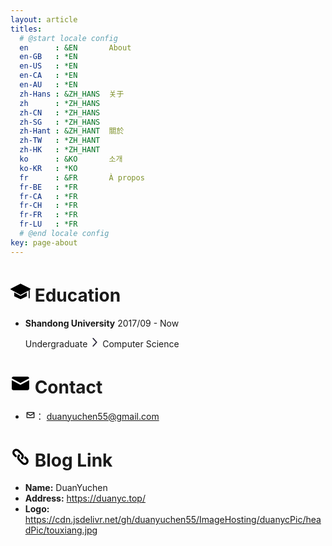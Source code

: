 ```yaml
---
layout: article
titles:
  # @start locale config
  en      : &EN       About
  en-GB   : *EN
  en-US   : *EN
  en-CA   : *EN
  en-AU   : *EN
  zh-Hans : &ZH_HANS  关于
  zh      : *ZH_HANS
  zh-CN   : *ZH_HANS
  zh-SG   : *ZH_HANS
  zh-Hant : &ZH_HANT  關於
  zh-TW   : *ZH_HANT
  zh-HK   : *ZH_HANT
  ko      : &KO       소개
  ko-KR   : *KO
  fr      : &FR       À propos
  fr-BE   : *FR
  fr-CA   : *FR
  fr-CH   : *FR
  fr-FR   : *FR
  fr-LU   : *FR
  # @end locale config
key: page-about
---
```



# <svg t="1611488102798" class="icon" viewBox="0 0 1026 1024" version="1.1" xmlns="http://www.w3.org/2000/svg" p-id="1049" width="32" height="32"><path d="M514.869394 724.114286c-7.314286 0-14.628571 0-29.257143-7.314286l-292.571428-160.914286v182.857143c0 7.314286 7.314286 21.942857 14.628571 21.942857l299.885715 138.971429h21.942857l292.571428-138.971429c7.314286-7.314286 14.628571-14.628571 14.628572-21.942857V555.885714l-292.571429 160.914286c-14.628571 7.314286-21.942857 7.314286-29.257143 7.314286z m497.371429-373.028572L529.497966 109.714286c-7.314286-7.314286-21.942857-7.314286-29.257143 0L17.497966 358.4c-14.628571 7.314286-21.942857 21.942857-14.628572 36.571429 0 7.314286 7.314286 7.314286 14.628572 14.628571l175.542857 95.085714 307.2 168.228572c7.314286 7.314286 14.628571 7.314286 29.257143 0l307.2-168.228572 95.085714-51.2v380.342857c0 14.628571 14.628571 29.257143 29.257143 21.942858 14.628571 0 21.942857-14.628571 21.942857-21.942858V416.914286l29.257143-14.628572c14.628571-7.314286 14.628571-21.942857 14.628571-36.571428 0-7.314286-7.314286-7.314286-14.628571-14.628572" p-id="1050"></path></svg>   Education

- **Shandong University**  2017/09 - Now<!--2021/06-->

  Undergraduate  <svg t="1611488523288" class="icon" viewBox="0 0 1024 1024" version="1.1" xmlns="http://www.w3.org/2000/svg" p-id="4047" width="16" height="16"><path d="M730.564 550.46c-0.36 0.359-0.856 0.449-1.214 0.788l-359.113 394.661c-21.692 21.242-56.657 21.489-78.054 0.518-21.398-20.972-21.173-55.193 0.54-76.459l325.045-357.221-325.698-357.92c-21.69-21.263-21.713-55.689-0.045-76.929 21.691-21.218 56.837-21.196 78.55 0.045l359.966 395.608c21.691 21.241 21.713 55.689 0.022 76.908z" fill="#272536" p-id="4048"></path></svg>  Computer Science


# <svg t="1611488222965" class="icon" viewBox="0 0 1024 1024" version="1.1" xmlns="http://www.w3.org/2000/svg" p-id="1941" width="32" height="32"><path d="M153.236734 163.111422l714.763665 0c48.810633 0 88.718697 38.475467 89.332667 85.853503l-446.458679 242.518237L64.313381 249.169581C64.722694 201.689218 104.323773 163.111422 153.236734 163.111422L153.236734 163.111422zM64.313381 341.981413l-0.409313 429.062856c0 47.787349 40.215049 86.876786 89.332667 86.876786l714.763665 0c49.117618 0 89.332667-39.089437 89.332667-86.876786L957.333067 341.776756 521.311882 573.038873c-6.651344 3.581493-14.735285 3.581493-21.386629 0L64.313381 341.981413 64.313381 341.981413zM64.313381 341.981413" p-id="1942"></path></svg> Contact

- <svg t="1611488334763" class="icon" viewBox="0 0 1024 1024" version="1.1" xmlns="http://www.w3.org/2000/svg" p-id="2491" width="16" height="15"><path d="M143.36 184.32h737.28a61.44 61.44 0 0 1 61.44 61.44v532.48a61.44 61.44 0 0 1-61.44 61.44H143.36a61.44 61.44 0 0 1-61.44-61.44V245.76a61.44 61.44 0 0 1 61.44-61.44z m40.96 81.92a20.48 20.48 0 0 0-20.48 20.48v450.56a20.48 20.48 0 0 0 20.48 20.48h655.36a20.48 20.48 0 0 0 20.48-20.48V286.72a20.48 20.48 0 0 0-20.48-20.48H184.32z" fill="#000000" p-id="2492"></path><path d="M499.712 513.82272l372.5312-237.1584 43.99104 69.12-383.50848 244.14208a61.44 61.44 0 0 1-66.00704 0L83.21024 345.78432l43.99104-69.12 372.5312 237.1584z" fill="#000000" p-id="2493"></path></svg>：  duanyuchen55@gmail.com


# <svg t="1611488700290" class="icon" viewBox="0 0 1024 1024" version="1.1" xmlns="http://www.w3.org/2000/svg" p-id="5840" width="32" height="32"><path d="M923.875556 732.728889c-2.275556-54.613333-25.031111-104.675556-65.991112-145.635556l-65.991111-65.991111c-20.48-20.48-54.613333-20.48-75.093333 0-20.48 20.48-20.48 54.613333 0 75.093334l65.991111 65.991111c20.48 20.48 34.133333 47.786667 34.133333 75.093333 0 18.204444-2.275556 45.511111-25.031111 68.266667-20.48 20.48-45.511111 25.031111-63.715555 25.031111-27.306667 0-56.888889-13.653333-79.644445-34.133334l-166.115555-166.115555c-40.96-40.96-45.511111-104.675556-9.102222-141.084445 20.48-20.48 20.48-54.613333 0-75.093333-20.48-20.48-54.613333-20.48-75.093334 0-38.684444 38.684444-56.888889 86.471111-56.888889 138.808889 0 54.613333 22.755556 111.502222 65.991111 154.737778l166.115556 166.115555c40.96 40.96 97.848889 65.991111 154.737778 65.991111 52.337778 0 102.4-20.48 138.808889-56.888888 40.96-40.96 61.44-95.573333 56.888889-150.186667z m0 0" fill="" p-id="5841"></path><path d="M309.475556 452.835556c-2.275556 0-2.275556 0 0 0l-45.511112-45.511112-22.755555-22.755555c-20.48-20.48-34.133333-45.511111-36.408889-72.817778 0-18.204444 2.275556-45.511111 25.031111-68.266667 20.48-20.48 45.511111-25.031111 63.715556-25.031111 27.306667 0 56.888889 11.377778 79.644444 34.133334l166.115556 166.115555c40.96 40.96 45.511111 104.675556 9.102222 141.084445-20.48 20.48-20.48 54.613333 0 75.093333 20.48 20.48 54.613333 20.48 75.093333 0 38.684444-38.684444 56.888889-86.471111 56.888889-138.808889 0-54.613333-22.755556-111.502222-65.991111-154.737778l-166.115556-166.115555c-40.96-40.96-97.848889-65.991111-154.737777-65.991111-52.337778 0-102.4 20.48-138.808889 56.888889-38.684444 38.684444-59.164444 93.297778-56.888889 147.911111 2.275556 54.613333 25.031111 104.675556 65.991111 145.635555l22.755556 22.755556 43.235555 45.511111c20.48 20.48 54.613333 20.48 75.093333 0 22.755556-20.48 25.031111-54.613333 4.551112-75.093333z m0 0" fill="" p-id="5842"></path></svg> Blog Link

- **Name:** DuanYuchen
- **Address:** https://duanyc.top/
- **Logo:** https://cdn.jsdelivr.net/gh/duanyuchen55/ImageHosting/duanycPic/headPic/touxiang.jpg

<!-- 
![TeXt Theme](https://raw.githubusercontent.com/kitian616/jekyll-TeXt-theme/master/screenshots/TeXt-home.jpg)

TeXt is a super customizable Jekyll theme for personal site, team site, blog, project, documentation, etc. Similar to iOS 11 style, it has large and prominent titles, round buttons and cards.

```javascript
(() => console.log('Hello, World!'))();
```

## Features

- Responsive
- Semantic HTML
- Skins
- Highlight Theme
- Internationalization
- Search
- Table of contents
- Authors
- Additional styles (alert, tag, image, icon, button, grid, etc)
- Extensions (audios, videos, slides, demos)
- Markdown enhancements ([MathJax](https://www.mathjax.org/), [mermaid](https://mermaidjs.github.io/), [chartjs](http://www.chartjs.org/))
- Sharing ([AddToAny](https://www.addtoany.com/), [AddThis](https://www.addthis.com/))
- Comments ([Disqus](https://disqus.com/), [Gitalk](https://gitalk.github.io/), [Valine](https://valine.js.org/en/))
- Pageview ([LeanCloud](https://leancloud.cn/))
- Analytics ([Google Analytics](https://analytics.google.com/analytics/web/))
- RSS ([jekyll-feed](https://github.com/jekyll/jekyll-feed))

## Skins

TeXt has 6 built-in skins, you can also set up your own skin.

| `default` | `dark` | `forest` |
| --- |  --- | --- |
| ![Default](https://raw.githubusercontent.com/kitian616/jekyll-TeXt-theme/master/screenshots/skins_default.jpg) | ![Dark](https://raw.githubusercontent.com/kitian616/jekyll-TeXt-theme/master/screenshots/skins_dark.jpg) | ![Forest](https://raw.githubusercontent.com/kitian616/jekyll-TeXt-theme/master/screenshots/skins_forest.jpg) |

| `ocean` | `chocolate` | `orange` |
| --- |  --- | --- |
| ![Ocean](https://raw.githubusercontent.com/kitian616/jekyll-TeXt-theme/master/screenshots/skins_ocean.jpg) | ![Chocolate](https://raw.githubusercontent.com/kitian616/jekyll-TeXt-theme/master/screenshots/skins_chocolate.jpg) | ![Orange](https://raw.githubusercontent.com/kitian616/jekyll-TeXt-theme/master/screenshots/skins_orange.jpg) |

### Highlight Theme

TeXt use [Tomorrow](https://github.com/chriskempson/tomorrow-theme) as the highlight theme.

| `tomorrow` | `tomorrow-night` | `tomorrow-night-eighties` | `tomorrow-night-blue` | `tomorrow-night-bright` |
| --- |  --- | --- | --- |  --- |
| ![Tomorrow](https://raw.githubusercontent.com/kitian616/jekyll-TeXt-theme/master/screenshots/highlight_tomorrow.png) | ![Tomorrow Night](https://raw.githubusercontent.com/kitian616/jekyll-TeXt-theme/master/screenshots/highlight_tomorrow-night.png) | ![Tomorrow Night Eighties](https://raw.githubusercontent.com/kitian616/jekyll-TeXt-theme/master/screenshots/highlight_tomorrow-night-eighties.png) | ![Tomorrow Night Blue](https://raw.githubusercontent.com/kitian616/jekyll-TeXt-theme/master/screenshots/highlight_tomorrow-night-blue.png) | ![Tomorrow Night Bright](https://raw.githubusercontent.com/kitian616/jekyll-TeXt-theme/master/screenshots/highlight_tomorrow-night-bright.png) | -->
